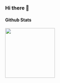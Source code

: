 ### Hi there 👋


#### Github Stats
<a href="https://github.com/thliang01">
  <img height="160em" src="https://github-readme-stats.vercel.app/api?username=thliang01&show_icons=true&include_all_commits=true&custom_title=GitHub+Stats&theme=material-palenight">
  <!--
  <img height="160em" src="https://github-readme-stats.vercel.app/api/top-langs/?username=thliang01&layout=compact&theme=material-palenight">
  --->
</a>

